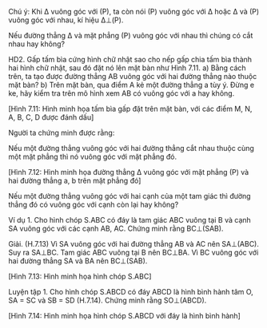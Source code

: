 Chú ý: Khi Δ vuông góc với (P), ta còn nói (P) vuông góc với Δ hoặc Δ và (P) vuông góc với nhau, kí hiệu Δ⊥(P).

Nếu đường thẳng Δ và mặt phẳng (P) vuông góc với nhau thì chúng có cắt nhau hay không?

HD2. Gấp tấm bìa cứng hình chữ nhật sao cho nếp gấp chia tấm bìa thành hai hình chữ nhật, sau đó đặt nó lên mặt bàn như Hình 7.11.
a) Bằng cách trên, ta tạo được đường thẳng AB vuông góc với hai đường thẳng nào thuộc mặt bàn?
b) Trên mặt bàn, qua điểm A kẻ một đường thẳng a tùy ý. Đừng e ke, hãy kiểm tra trên mô hình xem AB có vuông góc với a hay không.

[Hình 7.11: Hình minh họa tấm bìa gấp đặt trên mặt bàn, với các điểm M, N, A, B, C, D được đánh dấu]

Người ta chứng minh được rằng:

Nếu một đường thẳng vuông góc với hai đường thẳng cắt nhau thuộc cùng một mặt phẳng thì nó vuông góc với mặt phẳng đó.

[Hình 7.12: Hình minh họa đường thẳng Δ vuông góc với mặt phẳng (P) và hai đường thẳng a, b trên mặt phẳng đó]

Nếu một đường thẳng vuông góc với hai cạnh của một tam giác thì đường thẳng đó có vuông góc với cạnh còn lại hay không?

Ví dụ 1. Cho hình chóp S.ABC có đáy là tam giác ABC vuông tại B và cạnh SA vuông góc với các cạnh AB, AC. Chứng minh rằng BC⊥(SAB).

Giải. (H.7.13)
Vì SA vuông góc với hai đường thẳng AB và AC nên SA⊥(ABC). Suy ra SA⊥BC.
Tam giác ABC vuông tại B nên BC⊥BA.
Vì BC vuông góc với hai đường thẳng SA và BA nên BC⊥(SAB).

[Hình 7.13: Hình minh họa hình chóp S.ABC]

Luyện tập 1. Cho hình chóp S.ABCD có đáy ABCD là hình bình hành tâm O, SA = SC và SB = SD (H.7.14). Chứng minh rằng SO⊥(ABCD).

[Hình 7.14: Hình minh họa hình chóp S.ABCD với đáy là hình bình hành]